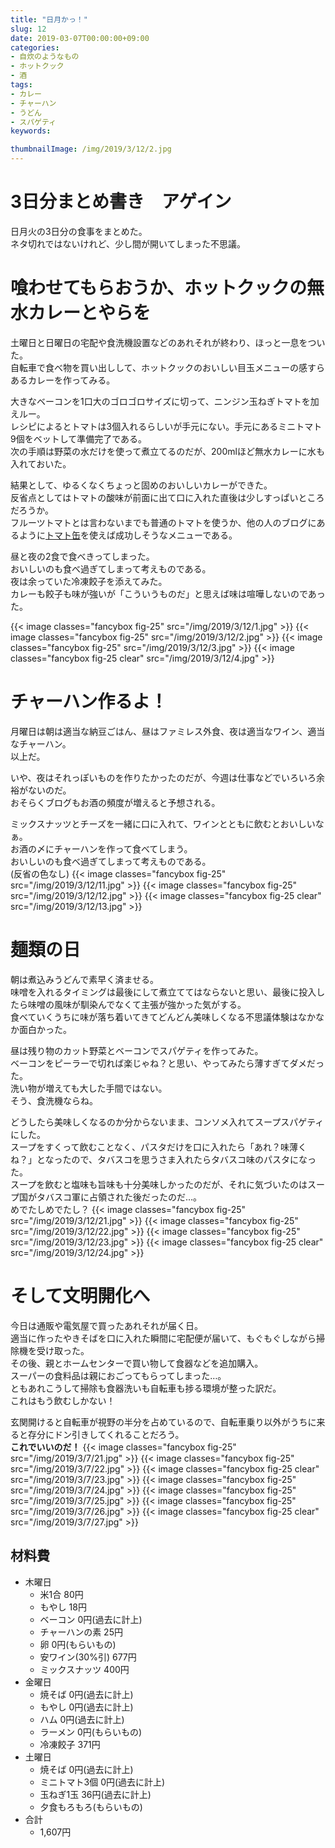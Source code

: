 ```yaml
---
title: "日月かっ！"
slug: 12
date: 2019-03-07T00:00:00+09:00
categories:
- 自炊のようなもの
- ホットクック
- 酒
tags:
- カレー
- チャーハン
- うどん
- スパゲティ
keywords:

thumbnailImage: /img/2019/3/12/2.jpg
---
```


# 3日分まとめ書き　アゲイン

日月火の3日分の食事をまとめた。  
ネタ切れではないけれど、少し間が開いてしまった不思議。  
<!--more-->

# 喰わせてもらおうか、ホットクックの無水カレーとやらを

土曜日と日曜日の宅配や食洗機設置などのあれそれが終わり、ほっと一息をついた。  
自転車で食べ物を買い出しして、ホットクックのおいしい目玉メニューの感すらあるカレーを作ってみる。  
  
大きなベーコンを1口大のゴロゴロサイズに切って、ニンジン玉ねぎトマトを加えルー。  
レシピによるとトマトは3個入れるらしいが手元にない。手元にあるミニトマト9個をベットして準備完了である。  
次の手順は野菜の水だけを使って煮立てるのだが、200mlほど<ssr>無水カレーに水</ssr>も入れておいた。  
  
結果として、ゆるくなくちょっと固めのおいしいカレーができた。  
反省点としてはトマトの酸味が前面に出て口に入れた直後は少しすっぱいところだろうか。  
フルーツトマトとは言わないまでも普通のトマトを使うか、他の人のブログにあるように[トマト缶](https://hotcook-fan.com/curry_kotsu/)を使えば成功しそうなメニューである。  
  
昼と夜の2食で食べきってしまった。  
おいしいのも食べ過ぎてしまって考えものである。  
夜は余っていた冷凍餃子を添えてみた。  
カレーも餃子も味が強いが「こういうものだ」と思えば味は喧嘩しないのであった。

{{< image classes="fancybox fig-25" src="/img/2019/3/12/1.jpg" >}}
{{< image classes="fancybox fig-25" src="/img/2019/3/12/2.jpg" >}}
{{< image classes="fancybox fig-25" src="/img/2019/3/12/3.jpg" >}}
{{< image classes="fancybox fig-25 clear" src="/img/2019/3/12/4.jpg" >}}

# チャーハン作るよ！

月曜日は朝は適当な納豆ごはん、昼はファミレス外食、夜は適当なワイン、適当なチャーハン。  
以上だ。  
  
いや、夜はそれっぽいものを作りたかったのだが、今週は仕事などでいろいろ余裕がないのだ。  
おそらくブログもお酒の頻度が増えると予想される。  
  
ミックスナッツとチーズを一緒に口に入れて、ワインとともに飲むとおいしいなぁ。  
お酒の〆にチャーハンを作って食べてしまう。  
おいしいのも食べ過ぎてしまって考えものである。  
(反省の色なし)
{{< image classes="fancybox fig-25" src="/img/2019/3/12/11.jpg" >}}
{{< image classes="fancybox fig-25" src="/img/2019/3/12/12.jpg" >}}
{{< image classes="fancybox fig-25 clear" src="/img/2019/3/12/13.jpg" >}}

# 麺類の日

朝は煮込みうどんで素早く済ませる。  
味噌を入れるタイミングは最後にして煮立ててはならないと思い、最後に投入したら味噌の風味が馴染んでなくて主張が強かった気がする。  
食べていくうちに味が落ち着いてきてどんどん美味しくなる不思議体験はなかなか面白かった。  
  
昼は残り物のカット野菜とベーコンでスパゲティを作ってみた。  
ベーコンをピーラーで切れば楽じゃね？と思い、やってみたら薄すぎてダメだった。  
洗い物が増えても大した手間ではない。  
そう、食洗機ならね。  
  
どうしたら美味しくなるのか分からないまま、コンソメ入れてスープスパゲティにした。  
スープをすくって飲むことなく、パスタだけを口に入れたら「あれ？味薄くね？」となったので、タバスコを思うさま入れたら<ssr>タバスコ味</ssr>のパスタになった。  
スープを飲むと塩味も旨味も十分美味しかったのだが、それに気づいたのはスープ国がタバスコ軍に占領された後だったのだ…。  
めでたしめでたし？
{{< image classes="fancybox fig-25" src="/img/2019/3/12/21.jpg" >}}
{{< image classes="fancybox fig-25" src="/img/2019/3/12/22.jpg" >}}
{{< image classes="fancybox fig-25" src="/img/2019/3/12/23.jpg" >}}
{{< image classes="fancybox fig-25 clear" src="/img/2019/3/12/24.jpg" >}}

# そして文明開化へ

今日は通販や電気屋で買ったあれそれが届く日。  
適当に作ったやきそばを口に入れた瞬間に宅配便が届いて、もぐもぐしながら掃除機を受け取った。  
その後、親とホームセンターで買い物して食器などを追加購入。  
スーパーの食料品は親におごってもらってしまった…。  
ともあれこうして掃除も食器洗いも自転車も捗る環境が整った訳だ。  
<ssr>これはもう飲むしかない！</ssr>  
  
玄関開けると自転車が視野の半分を占めているので、自転車乗り以外がうちに来ると存分に<ssr>ドン引き</ssr>してくれることだろう。  
<b>これでいいのだ！</b>
{{< image classes="fancybox fig-25" src="/img/2019/3/7/21.jpg" >}}
{{< image classes="fancybox fig-25" src="/img/2019/3/7/22.jpg" >}}
{{< image classes="fancybox fig-25 clear" src="/img/2019/3/7/23.jpg" >}}
{{< image classes="fancybox fig-25" src="/img/2019/3/7/24.jpg" >}}
{{< image classes="fancybox fig-25" src="/img/2019/3/7/25.jpg" >}}
{{< image classes="fancybox fig-25" src="/img/2019/3/7/26.jpg" >}}
{{< image classes="fancybox fig-25 clear" src="/img/2019/3/7/27.jpg" >}}

## 材料費

+ 木曜日
  - 米1合 80円
  - もやし 18円
  - ベーコン 0円(過去に計上)
  - チャーハンの素 25円
  - 卵 0円(もらいもの)
  - 安ワイン(30%引) 677円
  - ミックスナッツ 400円
+ 金曜日
  - 焼そば 0円(過去に計上)
  - もやし 0円(過去に計上)
  - ハム 0円(過去に計上)
  - ラーメン 0円(もらいもの)
  - 冷凍餃子 371円
+ 土曜日
  - 焼そば 0円(過去に計上)
  - ミニトマト3個 0円(過去に計上)
  - 玉ねぎ1玉 36円(過去に計上)
  - 夕食もろもろ(もらいもの)
+ 合計
  - 1,607円

